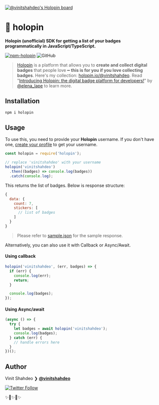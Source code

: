 [![@vinitshahdeo's Holopin board](https://holopin.me/vinitshahdeo)](https://holopin.io/@vinitshahdeo)

# 🦖 holopin

**Holopin (unofficial) SDK for getting a list of your badges programmatically in JavaScript/TypeScript.**

[![npm-holopin](https://img.shields.io/npm/v/holopin?logo=npm)](https://www.npmjs.com/package/holopin) ![GitHub](https://img.shields.io/github/license/vinitshahdeo/holopin?logo=github)

> [Holopin](https://www.holopin.io/) is a platform that allows you to **create and collect digital badges** that people love ━ **this is for you if you love collecting badges**. Here's my collection: [holopin.io/@vinitshahdeo](https://www.holopin.io/@vinitshahdeo). Read "[Introducing Holopin: the digital badge platform for developers!](https://dev.to/elenalape/introducing-holopin-the-digital-badge-platform-for-developers-2hlk)" by [@elena_lape](https://twitter.com/elena_lape) to learn more.

## Installation

```bash
npm i holopin
```

## Usage

To use this, you need to provide your **Holopin** username. If you don't have one, [create your profile](https://www.holopin.io/) to get your username.

```javascript
const holopin = require('holopin');

// replace 'vinitshahdeo' with your username
holopin('vinitshahdeo')
  .then((badges) => console.log(badges))
  .catch(console.log);
```

This returns the list of badges. Below is response structure:

```javascript
{
  data: {
    count: 7,
    stickers: [
      // list of badges
    ]
  }
}
```
> Please refer to [sample.json](./data/sample.json) for the sample response.

Alternatively, you can also use it with Callback or Async/Await.

#### Using callback

```javascript
holopin('vinitshahdeo', (err, badges) => {
  if (err) {
    console.log(err);
    return;
  }

  console.log(badges);
});
```

#### Using Async/await

```javascript
(async () => {
  try {
    let badges = await holopin('vinitshahdeo');
    console.log(badges);
  } catch (err) {
    // handle errors here
  }
})();
```

## Author

Vinit Shahdeo ❯ **[@vinitshahdeo](https://github.com/vinitshahdeo)**

[![Twitter Follow](https://img.shields.io/twitter/follow/Vinit_Shahdeo.svg?style=social)](https://twitter.com/Vinit_Shahdeo)

✨🦖✨🦖✨
